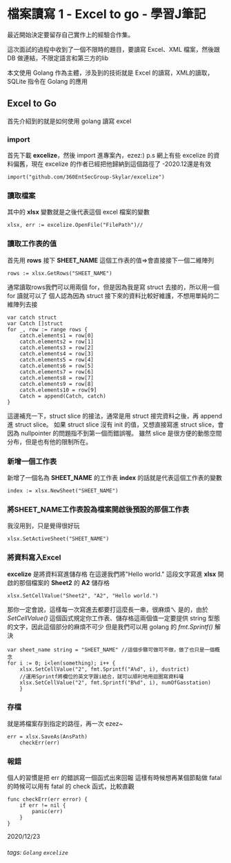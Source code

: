 # 檔案讀寫 1 - Excel to go - 學習J筆記

最近開始決定要留存自己實作上的經驗合作集。

這次面試的過程中收到了一個不限時的題目，要讀寫 Excel、XML 檔案，然後跟 DB 做連結，不限定語言和第三方的lib

本文使用 Golang 作為主體，涉及到的技術就是 Excel 的讀寫，XML的讀取，SQLite 指令在 Golang 的應用

## Excel to Go
首先介紹到的就是如何使用 golang 讀寫 excel


### import
首先下載 **excelize**，然後 import 進專案內，ezez:)
p.s 網上有些 excelize 的資料偏舊，現在 excelize 的作者已經把他歸納到這個路徑了  -2020.12還是有效
```go=
import("github.com/360EntSecGroup-Skylar/excelize")
```

### 讀取檔案
其中的 **xlsx** 變數就是之後代表這個 excel 檔案的變數
```go=
xlsx, err := excelize.OpenFile("FilePath")//
```
### 讀取工作表的值
首先用 **rows** 接下 **SHEET_NAME** 這個工作表的值=>會直接接下一個二維陣列
```go=
rows := xlsx.GetRows("SHEET_NAME")
```
通常讀取rows我們可以用兩個 for，但是因為我是寫 struct 去接的，所以用一個 for 讀就可以了
個人認為因為 struct 接下來的資料比較好維護，不想用單純的二維陣列去接
```go=
var catch struct
var Catch []struct
for _, row := range rows {
    catch.elements1 = row[0]
    catch.elements2 = row[1]
    catch.elements3 = row[2]
    catch.elements4 = row[3]
    catch.elements5 = row[4]
    catch.elements6 = row[5]
    catch.elements7 = row[6]
    catch.elements8 = row[7]
    catch.elements9 = row[8]
    catch.elements10 = row[9]
    Catch = append(Catch, catch)
}
```
這邊補充一下，struct slice 的接法，通常是用 struct 接完資料之後，再 append 進 struct slice。
如果 struct slice 沒有 init 的值，又想直接寫進 struct slice，會因為 nullpointer 的問題指不到第一個而錯誤喔。
雖然 slice 是很方便的動態空間分布，但是也有他的限制所在。
### 新增一個工作表
新增了一個名為 **SHEET_NAME** 的工作表
**index** 的話就是代表這個工作表的變數
```go=
index := xlsx.NewSheet("SHEET_NAME")
```
### 將SHEET_NAME工作表設為檔案開啟後預設的那個工作表
我沒用到，只是覺得很好玩
```go=
xlsx.SetActiveSheet("SHEET_NAME")
```
### 將資料寫入Excel
**excelize** 是將資料寫進儲存格
在這邊我們將"Hello world." 這段文字寫進 **xlsx** 開啟的那個檔案的 **Sheet2** 的 **A2** 儲存格
```go=
xlsx.SetCellValue("Sheet2", "A2", "Hello world.")
```
那你一定會說，這樣每一次寫進去都要打這麼長一串，很麻煩ㄟ
是的，由於 *SetCellValue()* 這個函式規定你工作表、儲存格這兩個值一定要提供 string 型態的文字，因此這個部分的麻煩不可少
但是我們可以用 golang 的 *fmt.Sprintf()* 解決


```go=
var sheet_name string = "SHEET_NAME" //這個步驟可做可不做，做了也只是一個概念
for i := 0; i<len(something); i++ {
    xlsx.SetCellValue("2", fmt.Sprintf("A%d", i), dustrict)
    //運用Sprintf將欄位的英文字跟i結合，就可以順利地用迴圈寫資料囉
    xlsx.SetCellValue("2", fmt.Sprintf("B%d", i), numOfGasstation)
	}
```
### 存檔
就是將檔案存到指定的路徑，再一次 ezez~
```go=
err = xlsx.SaveAs(AnsPath)
	checkErr(err)
```
### 報錯
個人的習慣是把 err 的錯誤寫一個函式出來回報
這樣有時候想再某個節點做 fatal 的時候可以用有 fatal 的 check 函式，比較直觀
```go=
func checkErr(err error) {
	if err != nil {
		panic(err)
	}
}
```

2020/12/23

###### tags: `Golang` `excelize`